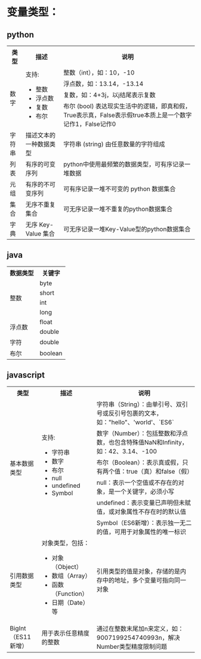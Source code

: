 # 变量类型：
## python

<table>
  <tr>
    <th>类型</th>
    <th>描述</th>
    <th>说明</th>
  </tr>
  <tr>
    <td rowspan="4">数字</td>
    <td rowspan="4">支持:
      <ul>
        <li>整数</li>
        <li>浮点数</li>
        <li>复数</li>
        <li>布尔</li>
      </ul>
    </td>
    <td>整数（int），如：10，-10</td>
  </tr>
  <tr>
    <td>浮点数，如：13.14，-13.14</td>
  </tr>
  <tr>
    <td>复数，如：4+3j，以j结尾表示复数</td>
  </tr>
  <tr>
    <td>布尔 (bool) 表达现实生活中的逻辑，即真和假，True表示真，False表示假true本质上是一个数字记作1，False记作0</td>
  </tr>
  <tr>
    <td>字符串</td>
    <td>描述文本的一种数据类型</td>
    <td>字符串 (string) 由任意数量的字符组成</td>
  </tr>
  <tr>
    <td>列表</td>
    <td>有序的可变序列</td>
    <td>python中使用最频繁的数据类型，可有序记录一堆数据</td>
  </tr>
  <tr>
    <td>元组</td>
    <td>有序的不可变序列</td>
    <td>可有序记录一堆不可变的 python 数据集合</td>
  </tr>
  <tr>
    <td>集合</td>
    <td>无序不重复集合</td>
    <td>可无序记录一堆不重复的python数据集合</td>
  </tr>
  <tr>
    <td>字典</td>
    <td>无序 Key-Value 集合</td>
    <td>可无序记录一堆Key-Value型的python数据集合</td>
  </tr>
</table>



## java
<table>
  <tr>
    <th>数据类型</th>
    <th>关键字</th>
  </tr>
  <tr>
    <td rowspan="4">整数</td>
    <td>byte</td>
  </tr>
  <tr>
    <td>short</td>
  </tr>
  <tr>
    <td>int</td>
  </tr>
  <tr>
    <td>long</td>
  </tr>
  <tr>
    <td rowspan="2">浮点数</td>
    <td>float</td>
  </tr>
  <tr>
    <td>double</td>
  </tr>
  <tr>
    <td>字符</td>
    <td>double</td>
  </tr>
  <tr>
    <td>布尔</td>
    <td>boolean</td>
  </tr>
</table>



## javascript
<table>
  <tr>
    <th>类型</th>
    <th>描述</th>
    <th>说明</th>
  </tr>
  <tr>
    <td rowspan="6">基本数据类型</td>
    <td rowspan="6">支持:
      <ul>
        <li>字符串</li>
        <li>数字</li>
        <li>布尔</li>
        <li>null</li>
        <li>undefined</li>
        <li>Symbol</li>
      </ul>
    </td>
    <td>字符串（String）：由单引号、双引号或反引号包裹的文本，如："hello"、'world'、`ES6`</td>
  </tr>
  <tr>
    <td>数字（Number）：包括整数和浮点数，也包含特殊值NaN和Infinity，如：42、3.14、-100</td>
  </tr>
  <tr>
    <td>布尔（Boolean）：表示真或假，只有两个值：true（真）和false（假）</td>
  </tr>
  <tr>
    <td>null：表示一个空值或不存在的对象，是一个关键字，必须小写</td>
  </tr>
  <tr>
    <td>undefined：表示变量已声明但未赋值，或对象属性不存在时的默认值</td>
  </tr>
  <tr>
    <td>Symbol（ES6新增）：表示独一无二的值，可用于对象属性的唯一标识</td>
  </tr>
  <tr>
    <td>引用数据类型</td>
    <td>对象类型，包括：
      <ul>
        <li>对象（Object）</li>
        <li>数组（Array）</li>
        <li>函数（Function）</li>
        <li>日期（Date）等</li>
      </ul>
    </td>
    <td>引用类型的值是对象，存储的是内存中的地址，多个变量可指向同一对象</td>
  </tr>
  <tr>
    <td>BigInt（ES11新增）</td>
    <td>用于表示任意精度的整数</td>
    <td>通过在整数末尾加n来定义，如：9007199254740993n，解决Number类型精度限制问题</td>
  </tr>
</table>